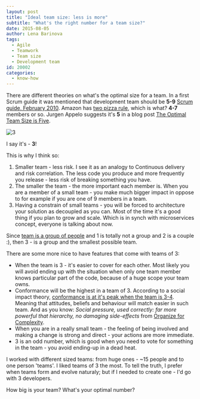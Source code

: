```yaml
---
layout: post
title: "Ideal team size: less is more"
subtitle: "What's the right number for a team size?"
date: 2015-08-05
author: Lena Barinova
tags:
  - Agile
  - Teamwork
  - Team size
  - Development team
id: 20002
categories:
  - know-how
---
```


There are different theories on what's the optimal size for a team. In a first Scrum guide it was mentioned that development team should be __5-9__ [Scrum guide, February 2010](http://www.evolvebeyond.com/site/wp-content/uploads/2014/05/Scrum-Guide-1.pdf). Amazon has [two pizza rule](http://www.fastcompany.com/50106/inside-mind-jeff-bezos), which is what? __4-7__ members or so. Jurgen Appelo suggests it's __5__ in a blog post [The Optimal Team Size is Five](http://noop.nl/2009/04/the-optimal-team-size-is-five.html).

<img src="{{ site.baseurl }}/img/post_img/3.png" alt="3" class="right" />

I say it's - __3__!

This is why I think so:

1. Smaller team - less risk. I see it as an analogy to Continuous delivery and risk correlation. The less code you produce and more frequently you release - less risk of breaking something you have.
2. The smaller the team - the more important each member is. When you are a member of a small team - you make much bigger impact in oppose to for example if you are one of 9 members in a team.
3. Having a constrain of small teams - you will be forced to architecture your solution as decoupled as you can. Most of the time it's a good thing if you plan to grow and scale. Which is in synch with microservices concept, everyone is talking about now.

Since [team is a group of people](https://en.wikipedia.org/wiki/Team) and 1 is totally not a group and 2 is a couple :), then 3 - is a group and the smallest possible team.

There are some more nice to have features that come with teams of 3:

* When the team is 3 - it's easier to cover for each other. Most likely you will avoid ending up with the situation when only one team member knows particular part of the code, because of a huge scope your team owns.
* Conformance will be the highest in a team of 3. According to a social impact theory, [conformance is at it's peak when the team is 3-4](https://en.wikipedia.org/wiki/Normative_social_influence). Meaning that attitudes, beliefs and behaviour will match easier in such team. And as you know: _Social pressure, used correctly: far more powerful that hierarchy, no damaging side-effects_ from [Organize for Complexity](http://www.organizeforcomplexity.com/).
* When you are in a really small team - the feeling of being involved and making a change is strong and direct - your actions are more immediate.
* 3 is an odd number, which is good when you need to vote for something in the team - you avoid ending-up in a dead heat.

I worked with different sized teams: from huge ones - ~15 people and to one person 'teams'. I liked teams of 3 the most.
To tell the truth, I prefer when teams form and evolve naturaly; but if I needed to create one - I'd go with 3 developers.

How big is your team? What's your optimal number?